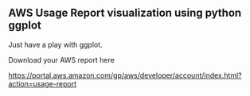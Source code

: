 AWS Usage Report visualization using python ggplot
--------------------------------------------------


Just have a play with ggplot.

Download your AWS report here

https://portal.aws.amazon.com/gp/aws/developer/account/index.html?action=usage-report